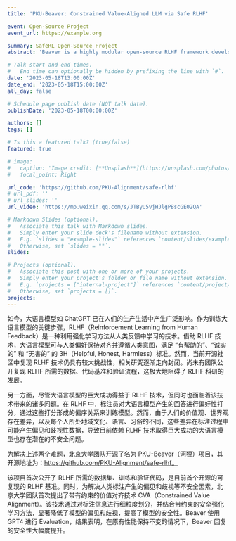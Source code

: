 ```yaml
---
title: 'PKU-Beaver: Constrained Value-Aligned LLM via Safe RLHF'

event: Open-Source Project
event_url: https://example.org

summary: SafeRL Open-Source Project
abstract: 'Beaver is a highly modular open-source RLHF framework developed by the PKU-Alignment team at Peking University. It aims to provide training data and a reproducible code pipeline for alignment research, especially constrained alignment LLM research via Safe RLHF methods.'

# Talk start and end times.
#   End time can optionally be hidden by prefixing the line with `#`.
date: '2023-05-18T13:00:00Z'
date_end: '2023-05-18T15:00:00Z'
all_day: false

# Schedule page publish date (NOT talk date).
publishDate: '2023-05-18T00:00:00Z'

authors: []
tags: []

# Is this a featured talk? (true/false)
featured: true

# image:
#   caption: 'Image credit: [**Unsplash**](https://unsplash.com/photos/bzdhc5b3Bxs)'
#   focal_point: Right

url_code: 'https://github.com/PKU-Alignment/safe-rlhf'
# url_pdf: ''
# url_slides: ''
url_video: 'https://mp.weixin.qq.com/s/JTByU5vjHJlgPBscGE02QA'

# Markdown Slides (optional).
#   Associate this talk with Markdown slides.
#   Simply enter your slide deck's filename without extension.
#   E.g. `slides = "example-slides"` references `content/slides/example-slides.md`.
#   Otherwise, set `slides = ""`.
slides:

# Projects (optional).
#   Associate this post with one or more of your projects.
#   Simply enter your project's folder or file name without extension.
#   E.g. `projects = ["internal-project"]` references `content/project/deep-learning/index.md`.
#   Otherwise, set `projects = []`.
projects:
---
```


如今，大语言模型如 ChatGPT 已在人们的生产生活中产生广泛影响。作为训练大语言模型的关键步骤，RLHF（Reinforcement Learning from Human Feedback）是一种利用强化学习方法从人类反馈中学习的技术。借助 RLHF 技术，大语言模型可与人类偏好保持对齐并遵循人类意图，满足 “有帮助的”、“诚实的” 和 “无害的” 的 3H（Helpful, Honest, Harmless）标准。然而，当前开源社区中复现 RLHF 技术仍具有较大挑战性，相关研究逐渐走向封闭。尚未有团队公开复现 RLHF 所需的数据、代码基准和验证流程，这极大地阻碍了 RLHF 科研的发展。

另一方面，尽管大语言模型的巨大成功得益于 RLHF 技术，但同时也面临着该技术带来的诸多问题。在 RLHF 中，标注员对大语言模型产生的回答进行偏好性打分，通过这些打分形成的偏序关系来训练模型。然而，由于人们的价值观、世界观存在差异，以及每个人所处地域文化、语言、习俗的不同，这些差异在标注过程中可能产生偏见和歧视性数据，导致目前依赖 RLHF 技术取得巨大成功的大语言模型也存在潜在的不安全问题。

为解决上述两个难题，北京大学团队开源了名为 PKU-Beaver（河狸）项目，其开源地址为：https://github.com/PKU-Alignment/safe-rlhf。

该项目首次公开了 RLHF 所需的数据集、训练和验证代码，是目前首个开源的可复现的 RLHF 基准。同时，为解决人类标注产生的偏见和歧视等不安全因素，北京大学团队首次提出了带有约束的价值对齐技术 CVA（Constrained Value Alignment）。该技术通过对标注信息进行细粒度划分，并结合带约束的安全强化学习方法，显著降低了模型的偏见和歧视，提高了模型的安全性。Beaver 使用 GPT4 进行 Evaluation，结果表明，在原有性能保持不变的情况下，Beaver 回复的安全性大幅度提升。
